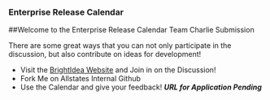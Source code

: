### Enterprise Release Calendar

##Welcome to the Enterprise Release Calendar Team Charlie Submission

There are some great ways that you can not only participate in the discussion, but also contribute on ideas for development!  
* Visit the [BrightIdea Website](https://allstate.brightidea.com/ct/ct_a_view_idea.bix?c=16F305F4-5CE7-4E34-826F-9B38EB75DFBC&idea_id=29EBD36B-4CC4-4738-8093-C39EC8A5494B) and Join in on the Discussion!
* Fork Me on Allstates Internal Github
* Use the Calendar and give your feedback! ***URL for Application Pending***
